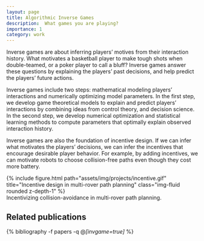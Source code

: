 ```yaml
---
layout: page
title: Algorithmic Inverse Games
description:  What games you are playing? 
importance: 1
category: work
---
```



Inverse games are about inferring players’ motives from their interaction history. What motivates a basketball player to make tough shots when double-teamed, or a poker player to call a bluff? Inverse games answer these questions by explaining the players’ past decisions, and help predict the players’ future actions. 

Inverse games include two steps: mathematical modeling players’ interactions and numerically optimizing model parameters. In the first step, we develop game theoretical models to explain and predict players’ interactions by combining ideas from control theory, and decision science. In the second step, we develop numerical optimization and statistical learning methods to compute parameters that optimally explain observed interaction history.   

Inverse games are also the foundation of incentive design. If we can infer what motivates the players’ decisions, we can infer the incentives that encourage desirable player behavior. For example, by adding incentives, we can motivate robots to choose collision-free paths even though they cost more battery. 


<div class="row">
    <div class="col-md-12 mt-3 mt-md-0">
        {% include figure.html path="assets/img/projects/incentive.gif" title="Incentive design in multi-rover path planning" class="img-fluid rounded z-depth-1" %}
    </div>
</div>

<div class="caption">
    Incentivizing collision-avoidance in multi-rover path planning.
</div>



<div class="publications">
<h2>Related publications</h2>  
  
{% bibliography -f papers -q @*[invgame=true]* %}
</div>
